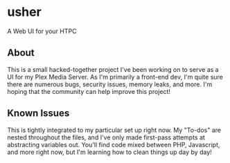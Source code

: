 usher
=====

A Web UI for your HTPC

About
----
This is a small hacked-together project I've been working on to serve as a UI
for my Plex Media Server.  As I'm primarily a front-end dev, I'm quite sure there 
are numerous bugs, security issues, memory leaks, and more.  I'm hoping that 
the community can help improve this project!

Known Issues
---
This is tightly integrated to my particular set up right now.  My "To-dos" are 
nested throughout the files, and I've only made first-pass attempts at 
abstracting variables out.  You'll find code mixed between PHP, Javascript, 
and more right now, but I'm learning how to clean things up day by day!